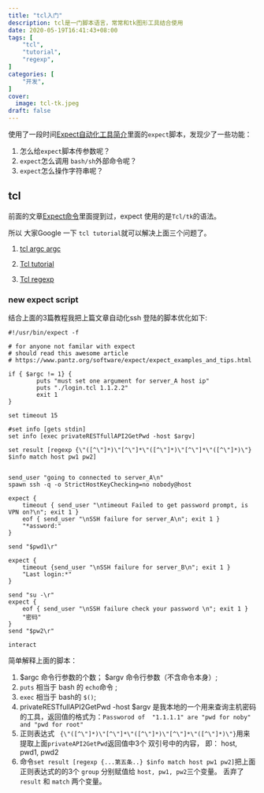```yaml
---
title: "tcl入门"
description: tcl是一门脚本语言，常常和tk图形工具结合使用
date: 2020-05-19T16:41:43+08:00
tags: [
    "tcl",
    "tutorial",
    "regexp",
]
categories: [
    "开发",
]
cover:
  image: tcl-tk.jpeg
draft: false
---
```



使用了一段时间[Expect自动化工具简介](/posts/expect-interactive/)里面的`expect`脚本，发现少了一些功能：

1. 怎么给`expect`脚本传参数呢？
2. `expect`怎么调用 `bash/sh`外部命令呢？
3. `expect`怎么操作字符串呢？

## tcl
前面的文章[Expect命令](/posts/expect-interactive/)里面提到过，expect 使用的是`Tcl/tk`的语法。

所以 大家Google 一下 `tcl tutorial`就可以解决上面三个问题了。

1. [tcl argc argc](https://wiki.tcl-lang.org/page/argv)

2. [Tcl tutorial](https://zetcode.com/lang/tcl/)

3. [Tcl regexp](https://www.tcl.tk/man/tcl8.4/TclCmd/regexp.htm)

### new expect script
结合上面的3篇教程我把上篇文章自动化ssh 登陆的脚本优化如下:
```shell
#!/usr/bin/expect -f

# for anyone not familar with expect
# should read this awesome article
# https://www.pantz.org/software/expect/expect_examples_and_tips.html

if { $argc != 1} {
        puts "must set one argument for server_A host ip"
        puts "./login.tcl 1.1.2.2"
        exit 1
}

set timeout 15

#set info [gets stdin]
set info [exec privateRESTfullAPI2GetPwd -host $argv]

set result [regexp {\"([^\"]*)\"[^\"]*\"([^\"]*)\"[^\"]*\"([^\"]*)\"} $info match host pw1 pw2]


send_user "going to connected to server_A\n"
spawn ssh -q -o StrictHostKeyChecking=no nobody@host

expect {
    timeout { send_user "\ntimeout Failed to get password prompt, is VPN on?\n"; exit 1 }
    eof { send_user "\nSSH failure for server_A\n"; exit 1 }
    "*assword:"
}

send "$pwd1\r"

expect {
    timeout {send_user "\nSSH failure for server_B\n"; exit 1 }
    "Last login:*"
}

send "su -\r"
expect {
    eof { send_user "\nSSH failure check your password \n"; exit 1 }
    "密码"
}
send "$pw2\r"

interact

```

简单解释上面的脚本：

1. $argc 命令行参数的个数； $argv 命令行参数（不含命令本身）;
2. `puts` 相当于 bash 的 `echo`命令 ;
3. `exec` 相当于 bash的 `$()`;
4. privateRESTfullAPI2GetPwd  -host $argv 是我本地的一个用来查询主机密码的工具，返回值的格式为：`Passworod of  "1.1.1.1" are "pwd for noby" and "pwd for root"`
5. 正则表达式 ` {\"([^\"]*)\"[^\"]*\"([^\"]*)\"[^\"]*\"([^\"]*)\"}`用来提取上面`privateAPI2GetPwd`返回值中3个 双引号中的内容， 即： host, pwd1, pwd2
6. 命令`set result [regexp {...第五条..} $info match host pw1 pw2]`把上面正则表达式的的3个 `group` 分别赋值给 `host, pw1, pw2`三个变量。 丢弃了`result` 和 `match` 两个变量。
